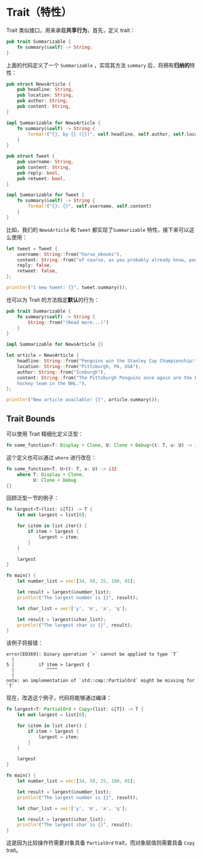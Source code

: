 # Trait（特性）

Trait 类似接口，用来承载**共享行为**，首先，定义 trait：

```rust
pub trait Summarizable {
    fn summary(&self) -> String;
}
```

上面的代码定义了一个 `Summarizable` ，实现其方法 `summary` 后，将拥有**归纳的**特性：

```rust
pub struct NewsArticle {
    pub headline: String,
    pub location: String,
    pub author: String,
    pub content: String,
}

impl Summarizable for NewsArticle {
    fn summary(&self) -> String {
        format!("{}, by {} ({})", self.headline, self.author, self.location)
    }
}

pub struct Tweet {
    pub username: String,
    pub content: String,
    pub reply: bool,
    pub retweet: bool,
}

impl Summarizable for Tweet {
    fn summary(&self) -> String {
        format!("{}: {}", self.username, self.content)
    }
}
```

比如，我们的 `NewsArticle` 和 `Tweet` 都实现了`Summarizable` 特性，接下来可以这么使用：

```rust
let tweet = Tweet {
    username: String::from("horse_ebooks"),
    content: String::from("of course, as you probably already know, people"),
    reply: false,
    retweet: false,
};

println!("1 new tweet: {}", tweet.summary());
```

也可以为 Trait 的方法指定**默认**的行为：

```rust
pub trait Summarizable {
    fn summary(&self) -> String {
        String::from("(Read more...)")
    }
}

impl Summarizable for NewsArticle {}

let article = NewsArticle {
    headline: String::from("Penguins win the Stanley Cup Championship!"),
    location: String::from("Pittsburgh, PA, USA"),
    author: String::from("Iceburgh"),
    content: String::from("The Pittsburgh Penguins once again are the best
    hockey team in the NHL."),
};

println!("New article available! {}", article.summary());
```

## Trait Bounds

可以使用 Trait 精细化定义泛型：

```rust
fn some_function<T: Display + Clone, U: Clone + Debug>(t: T, u: U) -> i32 {}
```

这个定义也可以通过 `where` 进行改在：

```rust
fn some_function<T, U>(t: T, u: U) -> i32
    where T: Display + Clone,
          U: Clone + Debug
{}
```

回顾泛型一节的例子：

```rust
fn largest<T>(list: &[T]) -> T {
    let mut largest = list[0];

    for &item in list.iter() {
        if item > largest {
            largest = item;
        }
    }

    largest
}

fn main() {
    let number_list = vec![34, 50, 25, 100, 65];

    let result = largest(&number_list);
    println!("The largest number is {}", result);

    let char_list = vec!['y', 'm', 'a', 'q'];

    let result = largest(&char_list);
    println!("The largest char is {}", result);
}
```

该例子将报错：

```
error[E0369]: binary operation `>` cannot be applied to type `T`
  |
5 |         if item > largest {
  |            ^^^^
  |
note: an implementation of `std::cmp::PartialOrd` might be missing for `T`
```

现在，改造这个例子，代码将能够通过编译：

```rust
fn largest<T: PartialOrd + Copy>(list: &[T]) -> T {
    let mut largest = list[0];

    for &item in list.iter() {
        if item > largest {
            largest = item;
        }
    }

    largest
}

fn main() {
    let number_list = vec![34, 50, 25, 100, 65];

    let result = largest(&number_list);
    println!("The largest number is {}", result);

    let char_list = vec!['y', 'm', 'a', 'q'];

    let result = largest(&char_list);
    println!("The largest char is {}", result);
}

```

这是因为比较操作符需要对象具备 `PartialOrd` trait，而对象赋值则需要具备 `Copy` trait。